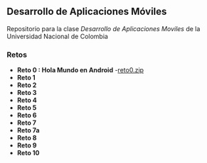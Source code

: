 ## Desarrollo de Aplicaciones Móviles

Repositorio para la clase _Desarrollo de Aplicaciones Moviles_ de la Universidad Nacional de Colombia

### Retos

- **Reto 0 : Hola Mundo en Android**
  -[reto0.zip](url)
- **Reto 1**
- **Reto 2**
- **Reto 3**
- **Reto 4**
- **Reto 5**
- **Reto 6**
- **Reto 7**
- **Reto 7a**
- **Reto 8**
- **Reto 9**
- **Reto 10**
